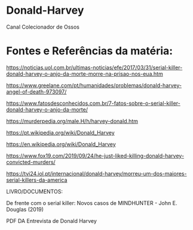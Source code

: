 # Donald-Harvey
Canal Colecionador de Ossos

# Fontes e Referências da matéria:

https://noticias.uol.com.br/ultimas-noticias/efe/2017/03/31/serial-killer-donald-harvey-o-anjo-da-morte-morre-na-prisao-nos-eua.htm

https://www.greelane.com/pt/humanidades/problemas/donald-harvey-angel-of-death-973097/

https://www.fatosdesconhecidos.com.br/7-fatos-sobre-o-serial-killer-donald-harvey-o-anjo-da-morte/

https://murderpedia.org/male.H/h/harvey-donald.htm

https://pt.wikipedia.org/wiki/Donald_Harvey

https://en.wikipedia.org/wiki/Donald_Harvey

https://www.fox19.com/2019/09/24/he-just-liked-killing-donald-harvey-convicted-murders/

https://tvi24.iol.pt/internacional/donald-harvey/morreu-um-dos-maiores-serial-killers-da-america

LIVRO/DOCUMENTOS: 

De frente com o serial killer: Novos casos de MINDHUNTER - John E. Douglas (2019)

PDF DA Entrevista de Donald Harvey

